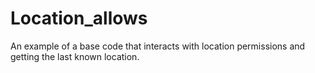 # Location_allows

An example of a base code that interacts with location permissions and getting the last known location.
